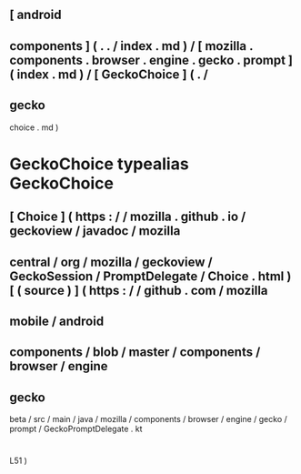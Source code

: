 [
android
-
components
]
(
.
.
/
index
.
md
)
/
[
mozilla
.
components
.
browser
.
engine
.
gecko
.
prompt
]
(
index
.
md
)
/
[
GeckoChoice
]
(
.
/
-
gecko
-
choice
.
md
)
#
GeckoChoice
typealias
GeckoChoice
=
[
Choice
]
(
https
:
/
/
mozilla
.
github
.
io
/
geckoview
/
javadoc
/
mozilla
-
central
/
org
/
mozilla
/
geckoview
/
GeckoSession
/
PromptDelegate
/
Choice
.
html
)
[
(
source
)
]
(
https
:
/
/
github
.
com
/
mozilla
-
mobile
/
android
-
components
/
blob
/
master
/
components
/
browser
/
engine
-
gecko
-
beta
/
src
/
main
/
java
/
mozilla
/
components
/
browser
/
engine
/
gecko
/
prompt
/
GeckoPromptDelegate
.
kt
#
L51
)
